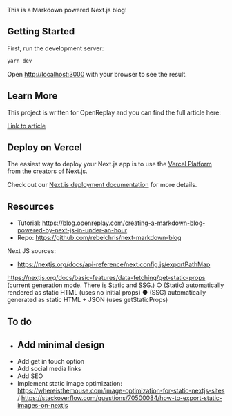 This is a Markdown powered Next.js blog!

## Getting Started

First, run the development server:

```bash
yarn dev
```

Open [http://localhost:3000](http://localhost:3000) with your browser to see the result.

## Learn More

This project is written for OpenReplay and you can find the full article here:

[Link to article](https://blog.openreplay.com/creating-a-markdown-blog-powered-by-next-js-in-under-an-hour)

## Deploy on Vercel

The easiest way to deploy your Next.js app is to use the [Vercel Platform](https://vercel.com/new?utm_medium=default-template&filter=next.js&utm_source=create-next-app&utm_campaign=create-next-app-readme) from the creators of Next.js.

Check out our [Next.js deployment documentation](https://nextjs.org/docs/deployment) for more details.

## Resources

- Tutorial: https://blog.openreplay.com/creating-a-markdown-blog-powered-by-next-js-in-under-an-hour
- Repo: https://github.com/rebelchris/next-markdown-blog

Next JS sources:
- https://nextjs.org/docs/api-reference/next.config.js/exportPathMap

https://nextjs.org/docs/basic-features/data-fetching/get-static-props (current generation mode. There is Static and SSG.)
    ○  (Static)  automatically rendered as static HTML (uses no initial props)
    ●  (SSG)     automatically generated as static HTML + JSON (uses getStaticProps)

## To do

- Add minimal design
    - 
- Add get in touch option
- Add social media links
- Add SEO
- Implement static image optimization: https://whereisthemouse.com/image-optimization-for-static-nextjs-sites / https://stackoverflow.com/questions/70500084/how-to-export-static-images-on-nextjs